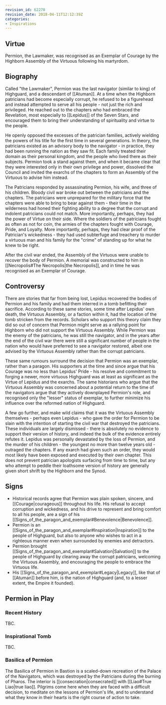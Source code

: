 ```yaml
---
revision_id: 62278
revision_date: 2018-04-11T12:12:39Z
categories:
- Inspirations
---
```


## Virtue
Permion, the Lawmaker, was recognised as an Exemplar of Courage by the Highborn Assembly of the Virtuous following his martyrdom.

## Biography
Called "the Lawmaker", Permion was the last navigator (similar to king) of Highguard, and a descendant of [[Atuman]]. At a time when the Highborn patricians had become especially corrupt, he refused to be a figurehead and instead attempted to serve all his people - not just the rich and privileged. He reached out to the chapters who had embraced the Revelation, most especially to [[Lepidus]] of the Seven Stars, and encouraged them to bring their understanding of spirituality and virtue to the people.

He openly opposed the excesses of the patrician families, actively wielding the powers of his title for the first time in several generations. In theory, the patricians existed as an advisory body to the navigator - in practice, they had been running the nation as they saw fit. Each family treated their domain as their personal kingdom, and the people who lived there as their subjects. Permion took a stand against them, and when it became clear that they were interested only in their own privilege and power, dissolved the Council and invited the exarchs of the chapters to form an Assembly of the Virtuous to advise him instead.

The Patricians responded by assassinating Permion, his wife, and three of his children. Bloody civil war broke out between the patricians and the chapters. The patricians were unprepared for the military force that the chapters were able to bring to bear against them - their time in the wilderness had honed their fighting ability to a degree that the corrupt and indolent patricians could not match. More importantly, perhaps, they had the power of Virtue on their side. Where the soldiers of the patricians fought as often as not for coin, the armies of the chapters fought with Courage, Pride, and Loyalty. More importantly, perhaps, they had clear proof of the Patrician's wickedness - they had used subterfuge and treachery to murder a virtuous man and his family for the "crime" of standing up for what he knew to be right.

After the civil war ended, the Assembly of the Virtuous were unable to recover the body of Permion. A memorial was constructed to him in [[Necropolis#The Necropolis|the Necropolis]], and in time he was recognised as an Exemplar of Courage. 
## Controversy
There are stories that far from being lost, Lepidus recovered the bodies of Permion and his family and had them interred in a tomb befitting their sacrifice. According to these same stories, some time after Lepidus' own death, the Virtuous Assembly, or a faction within it, had the location of the tomb stricken from the records. Scholars who support this theory claim they did so out of concern that Permion might serve as a rallying point for Highborn who did not support the Virtuous Assembly. While Permion was the enemy of the patricians, he was still the navigator, and in the years after the end of the civil war there were still a significant number of people in the nation who would have preferred to see a navigator restored, albeit one advised by the Virtuous Assembly rather than the corrupt patricians.

These same rumours surround the decision that Permion was an exemplar, rather than a paragon. His supporters at the time and since argue that his Courage was no less than Lepidus' Pride - his resolve and commitment to forging a newer, more virtuous Highguard was at least as significant as the Virtue of Lepidus and the exarchs. The same historians who argue that the Virtuous Assembly was concerned about a potential return to the time of the navigators argue that they actively downplayed Permion's role, and recognised only the "lesser" status of exemplar, to further minimize his influence over the reformed nation of Highguard.

A few go further, and make wild claims that it was the Virtuous Assembly themselves - perhaps even Lepidus - who gave the order for Permion to be slain with the intention of starting the civil war that destroyed the patricians. These individuals are largely dismissed - there is absolutely no evidence to support their version of history, and indeed the bulk of the evidence entirely refutes it. Lepidus was personally devastated by the loss of Permion, and the murder of his children - the youngest no more than twelve years old - outraged the chapters. If any exarch had given such an order, they would most likely have been exposed and executed by their own chapter. This does not prevent patrician apologists surfacing from time to time, but any who attempt to peddle their loathsome version of history are generally given short shrift by the Highborn and the Synod.
## Signs
* Historical records agree that Permion was plain spoken, sincere, and [[Courage|courageous]] throughout his life. His refusal to accept corruption and wickedness, and his drive to represent and bring comfort to all his people, are a sign of his [[Signs_of_the_paragon_and_exemplar#Benevolence|Benevolence]].
* Permion is an [[Signs_of_the_paragon_and_exemplar#Inspiration|Inspiration]] to the people of Highguard, but also to anyone who wishes to act in a righteous manner even when surrounded by enemies and detractors.
* Permion brought [[Signs_of_the_paragon_and_exemplar#Salvation|Salvation]] to the people of Highguard by clearing away the corrupt patricians, welcoming the Virtuous Assembly, and encouraging the people to embrace the Virtuous life.
* His [[Signs_of_the_paragon_and_exemplar#Legacy|Legacy]], like that of [[Atuman]] before him, is the nation of Highguard (and, to a lesser extent, the Empire it founded).

## Permion in Play
### Recent History
TBC.
### Inspirational Tomb
TBC.
### Basilica of Permion
The Basilica of Permion in Bastion is a scaled-down recreation of the Palace of the Navigators, which was destroyed by the Patricians during the burning of Pharos. The interior is [[consecration|consecrated]] with [[Liao#True Liao|true liao]]. Pilgrims come here when they are faced with a difficult decision, to meditate on the lessons of Permion's life, and to understand what they know in their hearts is the right course of action to take.

